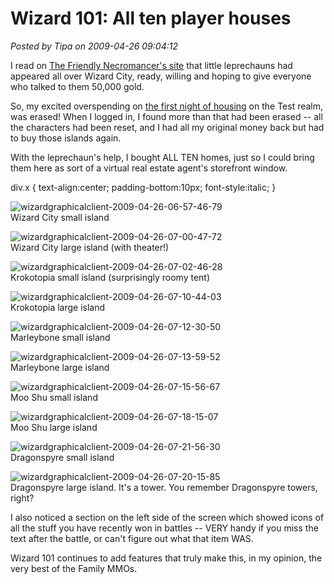 # Wizard 101: All ten player houses

*Posted by Tipa on 2009-04-26 09:04:12*

I read on [The Friendly Necromancer's site](http://thefriendlynecromancer.blogspot.com/2009/04/fwd-free-gold-on-test-realm.html) that little leprechauns had appeared all over Wizard City, ready, willing and hoping to give everyone who talked to them 50,000 gold.

So, my excited overspending on [the first night of housing](../../../index.php/2009/04/23/wizard-101-player-housing-on-test/) on the Test realm, was erased! When I logged in, I found more than that had been erased -- all the characters had been reset, and I had all my original money back but had to buy those islands again.

With the leprechaun's help, I bought ALL TEN homes, just so I could bring them here as sort of a virtual real estate agent's storefront window.


div.x { text-align:center; padding-bottom:10px; font-style:italic; }


![wizardgraphicalclient-2009-04-26-06-57-46-79](../../../uploads/2009/04/wizardgraphicalclient-2009-04-26-06-57-46-79.jpg "wizardgraphicalclient-2009-04-26-06-57-46-79")  
Wizard City small island

![wizardgraphicalclient-2009-04-26-07-00-47-72](../../../uploads/2009/04/wizardgraphicalclient-2009-04-26-07-00-47-72.jpg "wizardgraphicalclient-2009-04-26-07-00-47-72")  
Wizard City large island (with theater!)

![wizardgraphicalclient-2009-04-26-07-02-46-28](../../../uploads/2009/04/wizardgraphicalclient-2009-04-26-07-02-46-28.jpg "wizardgraphicalclient-2009-04-26-07-02-46-28")  
Krokotopia small island (surprisingly roomy tent)

![wizardgraphicalclient-2009-04-26-07-10-44-03](../../../uploads/2009/04/wizardgraphicalclient-2009-04-26-07-10-44-03.jpg "wizardgraphicalclient-2009-04-26-07-10-44-03")  
Krokotopia large island

![wizardgraphicalclient-2009-04-26-07-12-30-50](../../../uploads/2009/04/wizardgraphicalclient-2009-04-26-07-12-30-50.jpg "wizardgraphicalclient-2009-04-26-07-12-30-50")  
Marleybone small island

![wizardgraphicalclient-2009-04-26-07-13-59-52](../../../uploads/2009/04/wizardgraphicalclient-2009-04-26-07-13-59-52.jpg "wizardgraphicalclient-2009-04-26-07-13-59-52")  
Marleybone large island

![wizardgraphicalclient-2009-04-26-07-15-56-67](../../../uploads/2009/04/wizardgraphicalclient-2009-04-26-07-15-56-67.jpg "wizardgraphicalclient-2009-04-26-07-15-56-67")  
Moo Shu small island

![wizardgraphicalclient-2009-04-26-07-18-15-07](../../../uploads/2009/04/wizardgraphicalclient-2009-04-26-07-18-15-07.jpg "wizardgraphicalclient-2009-04-26-07-18-15-07")  
Moo Shu large island

![wizardgraphicalclient-2009-04-26-07-21-56-30](../../../uploads/2009/04/wizardgraphicalclient-2009-04-26-07-21-56-30.jpg "wizardgraphicalclient-2009-04-26-07-21-56-30")  
Dragonspyre small island

![wizardgraphicalclient-2009-04-26-07-20-15-85](../../../uploads/2009/04/wizardgraphicalclient-2009-04-26-07-20-15-85.jpg "wizardgraphicalclient-2009-04-26-07-20-15-85")  
Dragonspyre large island. It's a tower. You remember Dragonspyre towers, right?

I also noticed a section on the left side of the screen which showed icons of all the stuff you have recently won in battles -- VERY handy if you miss the text after the battle, or can't figure out what that item WAS.

Wizard 101 continues to add features that truly make this, in my opinion, the very best of the Family MMOs.

